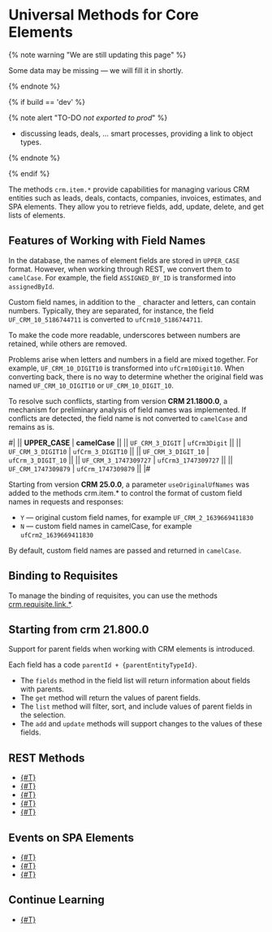 # Universal Methods for Core Elements 

{% note warning "We are still updating this page" %}

Some data may be missing — we will fill it in shortly.

{% endnote %}

{% if build == 'dev' %}

{% note alert "TO-DO _not exported to prod_" %}

- discussing leads, deals, … smart processes, providing a link to object types.

{% endnote %}

{% endif %}

The methods `crm.item.*` provide capabilities for managing various CRM entities such as leads, deals, contacts, companies, invoices, estimates, and SPA elements. They allow you to retrieve fields, add, update, delete, and get lists of elements.

## Features of Working with Field Names

In the database, the names of element fields are stored in `UPPER_CASE` format. However, when working through REST, we convert them to `camelCase`. For example, the field `ASSIGNED_BY_ID` is transformed into `assignedById`.

Custom field names, in addition to the `_` character and letters, can contain numbers. Typically, they are separated, for instance, the field `UF_CRM_10_5186744711` is converted to `ufCrm10_5186744711`.

To make the code more readable, underscores between numbers are retained, while others are removed.

Problems arise when letters and numbers in a field are mixed together. For example, `UF_CRM_10_DIGIT10` is transformed into `ufCrm10Digit10`. When converting back, there is no way to determine whether the original field was named `UF_CRM_10_DIGIT10` or `UF_CRM_10_DIGIT_10`.

To resolve such conflicts, starting from version **CRM 21.1800.0**, a mechanism for preliminary analysis of field names was implemented. If conflicts are detected, the field name is not converted to `camelCase` and remains as is.

#|
|| **UPPER_CASE** | **camelCase** ||
|| `UF_CRM_3_DIGIT` | `ufCrm3Digit` ||
|| `UF_CRM_3_DIGIT10` | `ufCrm_3_DIGIT10` ||
|| `UF_CRM_3_DIGIT_10` | `ufCrm_3_DIGIT_10` ||
|| `UF_CRM_3_1747309727` | `ufCrm3_1747309727` ||
|| `UF_CRM_1747309879` | `ufCrm_1747309879` ||
|#

Starting from version **CRM 25.0.0**, a parameter `useOriginalUfNames` was added to the methods crm.item.* to control the format of custom field names in requests and responses: 
- `Y` — original custom field names, for example `UF_CRM_2_1639669411830`
- `N` — custom field names in camelCase, for example `ufCrm2_1639669411830`

By default, custom field names are passed and returned in `camelCase`.

## Binding to Requisites

To manage the binding of requisites, you can use the methods [crm.requisite.link.*](../requisites/links/index.md).

## Starting from crm 21.800.0

Support for parent fields when working with CRM elements is introduced.

Each field has a code `parentId + {parentEntityTypeId}`.

- The `fields` method in the field list will return information about fields with parents.
- The `get` method will return the values of parent fields.
- The `list` method will filter, sort, and include values of parent fields in the selection.
- The `add` and `update` methods will support changes to the values of these fields.

## REST Methods

- [{#T}](crm-item-fields.md)
- [{#T}](crm-item-add.md)
- [{#T}](crm-item-update.md)
- [{#T}](crm-item-delete.md)
- [{#T}](crm-item-list.md)

## Events on SPA Elements

- [{#T}](events/on-crm-dynamic-item-add.md)
- [{#T}](events/on-crm-dynamic-item-update.md)
- [{#T}](events/on-crm-dynamic-item-delete.md)

## Continue Learning

- [{#T}](../../../tutorials/crm/how-to-add-crm-objects/how-to-add-user-field-to-spa.md)